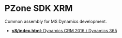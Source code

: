 # PZone SDK XRM
Common assembly for MS Dynamics development.
<ul>
<li><a href="v8/"><b>v8/index.html</b>: Dynamics CRM 2016 / Dynamics 365</a></li>
</ul>